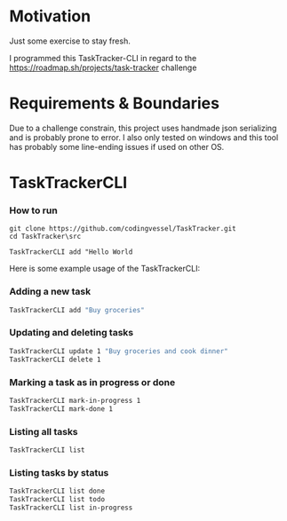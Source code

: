 # Motivation

Just some exercise to stay fresh.

I programmed this TaskTracker-CLI in regard to the https://roadmap.sh/projects/task-tracker challenge

# Requirements & Boundaries

Due to a challenge constrain, this project uses handmade json serializing and is probably prone to error. I also only tested on windows and
this tool has probably some line-ending issues if used on other OS.

# TaskTrackerCLI

### How to run
```
git clone https://github.com/codingvessel/TaskTracker.git
cd TaskTracker\src

TaskTrackerCLI add "Hello World
```

Here is some example usage of the TaskTrackerCLI:

### Adding a new task

```java
TaskTrackerCLI add "Buy groceries"
```

### Updating and deleting tasks

```bash
TaskTrackerCLI update 1 "Buy groceries and cook dinner"
TaskTrackerCLI delete 1
```

### Marking a task as in progress or done

```bash
TaskTrackerCLI mark-in-progress 1
TaskTrackerCLI mark-done 1
```

### Listing all tasks

```bash
TaskTrackerCLI list
```

### Listing tasks by status

```bash
TaskTrackerCLI list done
TaskTrackerCLI list todo
TaskTrackerCLI list in-progress
```